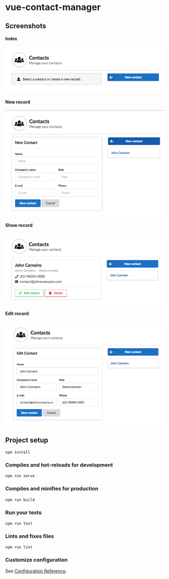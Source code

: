 # vue-contact-manager

## Screenshots

#### Index
![alt tag](./doc/screen_blank.png)

#### New record
![alt tag](./doc/screen_new.png)

#### Show record
![alt tag](./doc/screen_show.png)

#### Edit record
![alt tag](./doc/screen_edit.png)

## Project setup
```
npm install
```

### Compiles and hot-reloads for development
```
npm run serve
```

### Compiles and minifies for production
```
npm run build
```

### Run your tests
```
npm run test
```

### Lints and fixes files
```
npm run lint
```

### Customize configuration
See [Configuration Reference](https://cli.vuejs.org/config/).
